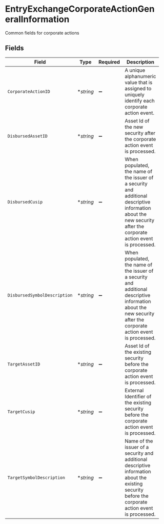 # EntryExchangeCorporateActionGeneralInformation

Common fields for corporate actions


## Fields

| Field                                                                                                                                                             | Type                                                                                                                                                              | Required                                                                                                                                                          | Description                                                                                                                                                       | Example                                                                                                                                                           |
| ----------------------------------------------------------------------------------------------------------------------------------------------------------------- | ----------------------------------------------------------------------------------------------------------------------------------------------------------------- | ----------------------------------------------------------------------------------------------------------------------------------------------------------------- | ----------------------------------------------------------------------------------------------------------------------------------------------------------------- | ----------------------------------------------------------------------------------------------------------------------------------------------------------------- |
| `CorporateActionID`                                                                                                                                               | **string*                                                                                                                                                         | :heavy_minus_sign:                                                                                                                                                | A unique alphanumeric value that is assigned to uniquely identify each corporate action event.                                                                    | 29336T100AB24                                                                                                                                                     |
| `DisbursedAssetID`                                                                                                                                                | **string*                                                                                                                                                         | :heavy_minus_sign:                                                                                                                                                | Asset Id of the new security after the corporate action event is processed.                                                                                       | 1000                                                                                                                                                              |
| `DisbursedCusip`                                                                                                                                                  | **string*                                                                                                                                                         | :heavy_minus_sign:                                                                                                                                                | When populated, the name of the issuer of a security and additional descriptive information about the new security after the corporate action event is processed. | 3.78331e+07                                                                                                                                                       |
| `DisbursedSymbolDescription`                                                                                                                                      | **string*                                                                                                                                                         | :heavy_minus_sign:                                                                                                                                                | When populated, the name of the issuer of a security and additional descriptive information about the new security after the corporate action event is processed. | AMC ENTMT HLDGS INC CL A COM                                                                                                                                      |
| `TargetAssetID`                                                                                                                                                   | **string*                                                                                                                                                         | :heavy_minus_sign:                                                                                                                                                | Asset Id of the existing security before the corporate action event is processed.                                                                                 | 1000                                                                                                                                                              |
| `TargetCusip`                                                                                                                                                     | **string*                                                                                                                                                         | :heavy_minus_sign:                                                                                                                                                | External Identifier of the existing security before the corporate action event is processed.                                                                      | 3.78331e+07                                                                                                                                                       |
| `TargetSymbolDescription`                                                                                                                                         | **string*                                                                                                                                                         | :heavy_minus_sign:                                                                                                                                                | Name of the issuer of a security and additional descriptive information about the existing security before the corporate action event is processed.               | AMC ENTMT HLDGS INC CL A COM                                                                                                                                      |